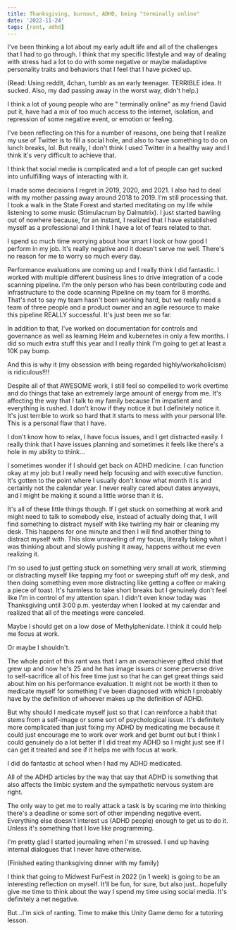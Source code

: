 ```yaml
---
title: Thanksgiving, burnout, ADHD, being "terminally online"
date: '2022-11-24'
tags: [rant, adhd]
---
```



I've been thinking a lot about my early adult life and all of the challenges that I had to go through. I think that my specific lifestyle and way of dealing with stress had a lot to do with some negative or maybe maladaptive personality traits and behaviors that I feel that I have picked up.

(Read: Using reddit, 4chan, tumblr as an early teenager. TERRIBLE idea. It sucked. Also, my dad passing away in the worst way, didn't help.)

I think a lot of young people who are " terminally online" as my friend David put it, have had a mix of too much access to the internet, isolation, and repression of some negative event, or emotion or feeling.

I've been reflecting on this for a number of reasons, one being that I realize my use of Twitter is to fill a social hole, and also to have something to do on lunch breaks, lol. But really, I don't think I used Twitter in a healthy way and I think it's very difficult to achieve that.

I think that social media is complicated and a lot of people can get sucked into unfulfilling ways of interacting with it.

I made some decisions I regret in 2019, 2020, and 2021. I also had to deal with my mother passing away around 2018 to 2019. I'm still processing that. I took a walk in the State Forest and started meditating on my life while listening to some music (Stimulacrum by Dalmatrix). I just started bawling out of nowhere because, for an instant, I realized that I have established myself as a professional and I think I have a lot of fears related to that.

I spend so much time worrying about how smart I look or how good I perform in my job. It's really negative and it doesn't serve me well. There's no reason for me to worry so much every day.

Performance evaluations are coming up and I really think I did fantastic. I worked with multiple different business lines to drive integration of a code scanning pipeline. I'm the only person who has been contributing code and infrastructure to the code scanning Pipeline on my team for 8 months. That's not to say my team hasn't been working hard, but we really need a team of three people and a product owner and an agile resource to make this pipeline REALLY successful. It's just been me so far.

In addition to that, I've worked on documentation for controls and governance as well as learning Helm and kubernetes in only a few months. I did so much extra stuff this year and I really think I'm going to get at least a 10K pay bump.

And this is why it (my obsession with being regarded highly/workaholicism) is ridiculous!!!!

Despite all of that AWESOME work, I still feel so compelled to work overtime and do things that take an extremely large amount of energy from me. It's affecting the way that I talk to my family because I'm impatient and everything is rushed. I don't know if they notice it but I definitely notice it. It's just terrible to work so hard that it starts to mess with your personal life. This is a personal flaw that I have.

I don't know how to relax, I have focus issues, and I get distracted easily. I really think that I have issues planning and sometimes it feels like there's a hole in my ability to think...

I sometimes wonder if I should get back on ADHD medicine. I can function okay at my job but I really need help focusing and with executive function. It's gotten to the point where I usually don't know what month it is and certainly not the calendar year. I never really cared about dates anyways, and I might be making it sound a little worse than it is.

It's all of these little things though. If I get stuck on something at work and might need to talk to somebody else, instead of actually doing that, I will find something to distract myself with like twirling my hair or cleaning my desk. This happens for one minute and then I will find another thing to distract myself with. This slow unraveling of my focus, literally taking what I was thinking about and slowly pushing it away, happens without me even realizing it.

I'm so used to just getting stuck on something very small at work, stimming or distracting myself like tapping my foot or sweeping stuff off my desk, and then doing something even more distracting like getting a coffee or making a piece of toast. It's harmless to take short breaks but I genuinely don't feel like I'm in control of my attention span. I didn't even know today was Thanksgiving until 3:00 p.m. yesterday when I looked at my calendar and realized that all of the meetings were canceled.

Maybe I should get on a low dose of Methylphenidate. I think it could help me focus at work.

Or maybe I shouldn't. 

The whole point of this rant was that I am an overachiever gifted child that grew up and now he's 25 and he has image issues or some perverse drive to self-sacrifice all of his free time just so that he can get great things said about him on his performance evaluation. It might not be worth it then to medicate myself for something I've been diagnosed with which I probably have by the definition of whoever makes up the definition of ADHD. 

But why should I medicate myself just so that I can reinforce a habit that stems from a self-image or some sort of psychological issue. It's definitely more complicated than just fixing my ADHD by medicating me because it could just encourage me to work over work and get burnt out but I think I could genuinely do a lot better if I did treat my ADHD so I might just see if I can get it treated and see if it helps me with focus at work.

I did do fantastic at school when I had my ADHD medicated.

All of the ADHD articles by the way that say that ADHD is something that also affects the limbic system and the sympathetic nervous system are right.

The only way to get me to really attack a task is by scaring me into thinking there's a deadline or some sort of other impending negative event. Everything else doesn't interest us (ADHD people) enough to get us to do it. Unless it's something that I love like programming.

I'm pretty glad I started journaling when I'm stressed. I end up having internal dialogues that I never have otherwise.

(Finished eating thanksgiving dinner with my family)

I think that going to Midwest FurFest in 2022 (in 1 week) is going to be an interesting reflection on myself. It'll be fun, for sure, but also just...hopefully give me time to think about the way I spend my time using social media. It's definitely a net negative.

But...I'm sick of ranting. Time to make this Unity Game demo for a tutoring lesson.